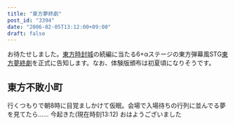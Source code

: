 ```yaml
---
title: "東方夢終劇"
post_id: "3394"
date: "2006-02-05T13:12:00+09:00"
draft: false
---
```



お待たせしました。[東方時封城](/!/thA/)の続編に当たる6+αステージの東方弾幕風STG[東方夢終劇](/!/thC/)を正式に告知します。なお、体験版頒布は初夏頃になりそうです。
## 東方不敗小町
行くつもりで朝8時に目覚ましかけて仮眠。会場で入場待ちの行列に並んでる夢を見てたら…… 今起きた(現在時刻13:12) おはようございました
